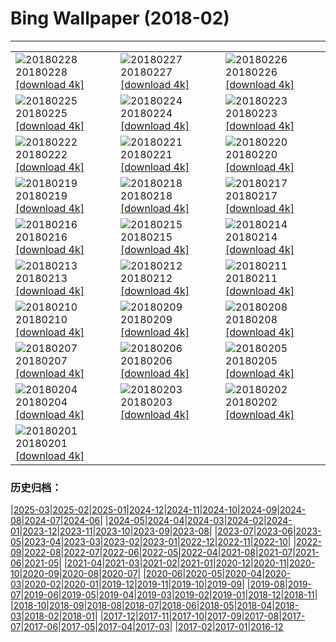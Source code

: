 # Bing Wallpaper (2018-02)
**************

<table><tr><td><img class="wallpaper" src="https://www.bing.com/az/hprichbg/rb/NewOldBridge_ZH-CN10652745389_1920x1080.jpg" alt="20180228"> 20180228 <a href="https://www.bing.com/az/hprichbg/rb/NewOldBridge_ZH-CN10652745389_UHD.jpg">[download 4k]</a></td><td><img class="wallpaper" src="https://www.bing.com/az/hprichbg/rb/ChurchillPB_ZH-CN11463903457_1920x1080.jpg" alt="20180227"> 20180227 <a href="https://www.bing.com/az/hprichbg/rb/ChurchillPB_ZH-CN11463903457_UHD.jpg">[download 4k]</a></td><td><img class="wallpaper" src="https://www.bing.com/az/hprichbg/rb/CactiIslaPescado_ZH-CN11317505000_1920x1080.jpg" alt="20180226"> 20180226 <a href="https://www.bing.com/az/hprichbg/rb/CactiIslaPescado_ZH-CN11317505000_UHD.jpg">[download 4k]</a></td></tr><tr><td><img class="wallpaper" src="https://www.bing.com/az/hprichbg/rb/WoolBaySeadragon_ZH-CN13348117046_1920x1080.jpg" alt="20180225"> 20180225 <a href="https://www.bing.com/az/hprichbg/rb/WoolBaySeadragon_ZH-CN13348117046_UHD.jpg">[download 4k]</a></td><td><img class="wallpaper" src="https://www.bing.com/az/hprichbg/rb/PinnaclesHoodoos_ZH-CN11336386074_1920x1080.jpg" alt="20180224"> 20180224 <a href="https://www.bing.com/az/hprichbg/rb/PinnaclesHoodoos_ZH-CN11336386074_UHD.jpg">[download 4k]</a></td><td><img class="wallpaper" src="https://www.bing.com/az/hprichbg/rb/SwissFoxSnow_ZH-CN12291440880_1920x1080.jpg" alt="20180223"> 20180223 <a href="https://www.bing.com/az/hprichbg/rb/SwissFoxSnow_ZH-CN12291440880_UHD.jpg">[download 4k]</a></td></tr><tr><td><img class="wallpaper" src="https://www.bing.com/az/hprichbg/rb/CORiverDelta_ZH-CN9758155357_1920x1080.jpg" alt="20180222"> 20180222 <a href="https://www.bing.com/az/hprichbg/rb/CORiverDelta_ZH-CN9758155357_UHD.jpg">[download 4k]</a></td><td><img class="wallpaper" src="https://www.bing.com/az/hprichbg/rb/RomanTheatre_ZH-CN9417897135_1920x1080.jpg" alt="20180221"> 20180221 <a href="https://www.bing.com/az/hprichbg/rb/RomanTheatre_ZH-CN9417897135_UHD.jpg">[download 4k]</a></td><td><img class="wallpaper" src="https://www.bing.com/az/hprichbg/rb/InnerdalsvatnaVideo_ZH-CN11002526366_1920x1080.jpg" alt="20180220"> 20180220 <a href="https://www.bing.com/az/hprichbg/rb/InnerdalsvatnaVideo_ZH-CN11002526366_UHD.jpg">[download 4k]</a></td></tr><tr><td><img class="wallpaper" src="https://www.bing.com/az/hprichbg/rb/AyuttayaBuddha_ZH-CN8897274980_1920x1080.jpg" alt="20180219"> 20180219 <a href="https://www.bing.com/az/hprichbg/rb/AyuttayaBuddha_ZH-CN8897274980_UHD.jpg">[download 4k]</a></td><td><img class="wallpaper" src="https://www.bing.com/az/hprichbg/rb/KoriBustard_ZH-CN9730794842_1920x1080.jpg" alt="20180218"> 20180218 <a href="https://www.bing.com/az/hprichbg/rb/KoriBustard_ZH-CN9730794842_UHD.jpg">[download 4k]</a></td><td><img class="wallpaper" src="https://www.bing.com/az/hprichbg/rb/GHOwl_ZH-CN8350803282_1920x1080.jpg" alt="20180217"> 20180217 <a href="https://www.bing.com/az/hprichbg/rb/GHOwl_ZH-CN8350803282_UHD.jpg">[download 4k]</a></td></tr><tr><td><img class="wallpaper" src="https://www.bing.com/az/hprichbg/rb/OrangutanBaby_ZH-CN9942512858_1920x1080.jpg" alt="20180216"> 20180216 <a href="https://www.bing.com/az/hprichbg/rb/OrangutanBaby_ZH-CN9942512858_UHD.jpg">[download 4k]</a></td><td><img class="wallpaper" src="https://www.bing.com/az/hprichbg/rb/WriteCouplets_ZH-CN11009087353_1920x1080.jpg" alt="20180215"> 20180215 <a href="https://www.bing.com/az/hprichbg/rb/WriteCouplets_ZH-CN11009087353_UHD.jpg">[download 4k]</a></td><td><img class="wallpaper" src="https://www.bing.com/az/hprichbg/rb/HongKongFireworks_ZH-CN13422096721_1920x1080.jpg" alt="20180214"> 20180214 <a href="https://www.bing.com/az/hprichbg/rb/HongKongFireworks_ZH-CN13422096721_UHD.jpg">[download 4k]</a></td></tr><tr><td><img class="wallpaper" src="https://www.bing.com/az/hprichbg/rb/AgricultureHeart_ZH-CN12475262667_1920x1080.jpg" alt="20180213"> 20180213 <a href="https://www.bing.com/az/hprichbg/rb/AgricultureHeart_ZH-CN12475262667_UHD.jpg">[download 4k]</a></td><td><img class="wallpaper" src="https://www.bing.com/az/hprichbg/rb/PreservationHallStage_ZH-CN8992559975_1920x1080.jpg" alt="20180212"> 20180212 <a href="https://www.bing.com/az/hprichbg/rb/PreservationHallStage_ZH-CN8992559975_UHD.jpg">[download 4k]</a></td><td><img class="wallpaper" src="https://www.bing.com/az/hprichbg/rb/YungbulakangPalace_ZH-CN6941923546_1920x1080.jpg" alt="20180211"> 20180211 <a href="https://www.bing.com/az/hprichbg/rb/YungbulakangPalace_ZH-CN6941923546_UHD.jpg">[download 4k]</a></td></tr><tr><td><img class="wallpaper" src="https://www.bing.com/az/hprichbg/rb/TeRewaRewa_ZH-CN9356115127_1920x1080.jpg" alt="20180210"> 20180210 <a href="https://www.bing.com/az/hprichbg/rb/TeRewaRewa_ZH-CN9356115127_UHD.jpg">[download 4k]</a></td><td><img class="wallpaper" src="https://www.bing.com/az/hprichbg/rb/BonifacioCorsica_ZH-CN12276076394_1920x1080.jpg" alt="20180209"> 20180209 <a href="https://www.bing.com/az/hprichbg/rb/BonifacioCorsica_ZH-CN12276076394_UHD.jpg">[download 4k]</a></td><td><img class="wallpaper" src="https://www.bing.com/az/hprichbg/rb/WhiteTiger_ZH-CN12326957209_1920x1080.jpg" alt="20180208"> 20180208 <a href="https://www.bing.com/az/hprichbg/rb/WhiteTiger_ZH-CN12326957209_UHD.jpg">[download 4k]</a></td></tr><tr><td><img class="wallpaper" src="https://www.bing.com/az/hprichbg/rb/SaltMountains_ZH-CN12959138910_1920x1080.jpg" alt="20180207"> 20180207 <a href="https://www.bing.com/az/hprichbg/rb/SaltMountains_ZH-CN12959138910_UHD.jpg">[download 4k]</a></td><td><img class="wallpaper" src="https://www.bing.com/az/hprichbg/rb/KelpiesFalkirk_ZH-CN8885510040_1920x1080.jpg" alt="20180206"> 20180206 <a href="https://www.bing.com/az/hprichbg/rb/KelpiesFalkirk_ZH-CN8885510040_UHD.jpg">[download 4k]</a></td><td><img class="wallpaper" src="https://www.bing.com/az/hprichbg/rb/CumberlandIsland_ZH-CN9225392774_1920x1080.jpg" alt="20180205"> 20180205 <a href="https://www.bing.com/az/hprichbg/rb/CumberlandIsland_ZH-CN9225392774_UHD.jpg">[download 4k]</a></td></tr><tr><td><img class="wallpaper" src="https://www.bing.com/az/hprichbg/rb/StormySeas_ZH-CN9261044607_1920x1080.jpg" alt="20180204"> 20180204 <a href="https://www.bing.com/az/hprichbg/rb/StormySeas_ZH-CN9261044607_UHD.jpg">[download 4k]</a></td><td><img class="wallpaper" src="https://www.bing.com/az/hprichbg/rb/MonkeyGolden1_ZH-CN12125769581_1920x1080.jpg" alt="20180203"> 20180203 <a href="https://www.bing.com/az/hprichbg/rb/MonkeyGolden1_ZH-CN12125769581_UHD.jpg">[download 4k]</a></td><td><img class="wallpaper" src="https://www.bing.com/az/hprichbg/rb/UrbinoRooftops_ZH-CN9076169426_1920x1080.jpg" alt="20180202"> 20180202 <a href="https://www.bing.com/az/hprichbg/rb/UrbinoRooftops_ZH-CN9076169426_UHD.jpg">[download 4k]</a></td></tr><tr><td><img class="wallpaper" src="https://www.bing.com/az/hprichbg/rb/AustrianAlpineMarmots_ZH-CN10896836289_1920x1080.jpg" alt="20180201"> 20180201 <a href="https://www.bing.com/az/hprichbg/rb/AustrianAlpineMarmots_ZH-CN10896836289_UHD.jpg">[download 4k]</a></td><td></td><td></td></tr></table>

### 历史归档：

|[2025-03](/../2025-03/2025-03.md)|[2025-02](/../2025-02/2025-02.md)|[2025-01](/../2025-01/2025-01.md)|[2024-12](/../2024-12/2024-12.md)|[2024-11](/../2024-11/2024-11.md)|[2024-10](/../2024-10/2024-10.md)|[2024-09](/../2024-09/2024-09.md)|[2024-08](/../2024-08/2024-08.md)|[2024-07](/../2024-07/2024-07.md)|[2024-06](/../2024-06/2024-06.md)|
|[2024-05](/../2024-05/2024-05.md)|[2024-04](/../2024-04/2024-04.md)|[2024-03](/../2024-03/2024-03.md)|[2024-02](/../2024-02/2024-02.md)|[2024-01](/../2024-01/2024-01.md)|[2023-12](/../2023-12/2023-12.md)|[2023-11](/../2023-11/2023-11.md)|[2023-10](/../2023-10/2023-10.md)|[2023-09](/../2023-09/2023-09.md)|[2023-08](/../2023-08/2023-08.md)|
|[2023-07](/../2023-07/2023-07.md)|[2023-06](/../2023-06/2023-06.md)|[2023-05](/../2023-05/2023-05.md)|[2023-04](/../2023-04/2023-04.md)|[2023-03](/../2023-03/2023-03.md)|[2023-02](/../2023-02/2023-02.md)|[2023-01](/../2023-01/2023-01.md)|[2022-12](/../2022-12/2022-12.md)|[2022-11](/../2022-11/2022-11.md)|[2022-10](/../2022-10/2022-10.md)|
|[2022-09](/../2022-09/2022-09.md)|[2022-08](/../2022-08/2022-08.md)|[2022-07](/../2022-07/2022-07.md)|[2022-06](/../2022-06/2022-06.md)|[2022-05](/../2022-05/2022-05.md)|[2022-04](/../2022-04/2022-04.md)|[2021-08](/../2021-08/2021-08.md)|[2021-07](/../2021-07/2021-07.md)|[2021-06](/../2021-06/2021-06.md)|[2021-05](/../2021-05/2021-05.md)|
|[2021-04](/../2021-04/2021-04.md)|[2021-03](/../2021-03/2021-03.md)|[2021-02](/../2021-02/2021-02.md)|[2021-01](/../2021-01/2021-01.md)|[2020-12](/../2020-12/2020-12.md)|[2020-11](/../2020-11/2020-11.md)|[2020-10](/../2020-10/2020-10.md)|[2020-09](/../2020-09/2020-09.md)|[2020-08](/../2020-08/2020-08.md)|[2020-07](/../2020-07/2020-07.md)|
|[2020-06](/../2020-06/2020-06.md)|[2020-05](/../2020-05/2020-05.md)|[2020-04](/../2020-04/2020-04.md)|[2020-03](/../2020-03/2020-03.md)|[2020-02](/../2020-02/2020-02.md)|[2020-01](/../2020-01/2020-01.md)|[2019-12](/../2019-12/2019-12.md)|[2019-11](/../2019-11/2019-11.md)|[2019-10](/../2019-10/2019-10.md)|[2019-09](/../2019-09/2019-09.md)|
|[2019-08](/../2019-08/2019-08.md)|[2019-07](/../2019-07/2019-07.md)|[2019-06](/../2019-06/2019-06.md)|[2019-05](/../2019-05/2019-05.md)|[2019-04](/../2019-04/2019-04.md)|[2019-03](/../2019-03/2019-03.md)|[2019-02](/../2019-02/2019-02.md)|[2019-01](/../2019-01/2019-01.md)|[2018-12](/../2018-12/2018-12.md)|[2018-11](/../2018-11/2018-11.md)|
|[2018-10](/../2018-10/2018-10.md)|[2018-09](/../2018-09/2018-09.md)|[2018-08](/../2018-08/2018-08.md)|[2018-07](/../2018-07/2018-07.md)|[2018-06](/../2018-06/2018-06.md)|[2018-05](/../2018-05/2018-05.md)|[2018-04](/../2018-04/2018-04.md)|[2018-03](/../2018-03/2018-03.md)|[2018-02](/2018-02.md)|[2018-01](/../2018-01/2018-01.md)|
|[2017-12](/../2017-12/2017-12.md)|[2017-11](/../2017-11/2017-11.md)|[2017-10](/../2017-10/2017-10.md)|[2017-09](/../2017-09/2017-09.md)|[2017-08](/../2017-08/2017-08.md)|[2017-07](/../2017-07/2017-07.md)|[2017-06](/../2017-06/2017-06.md)|[2017-05](/../2017-05/2017-05.md)|[2017-04](/../2017-04/2017-04.md)|[2017-03](/../2017-03/2017-03.md)|
|[2017-02](/../2017-02/2017-02.md)|[2017-01](/../2017-01/2017-01.md)|[2016-12](/../2016-12/2016-12.md)